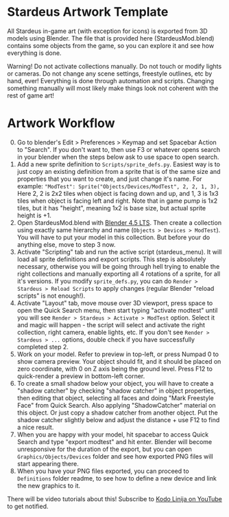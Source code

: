 # Stardeus Artwork Template

All Stardeus in-game art (with exception for icons) is exported from
3D models using Blender. The file that is provided here (StardeusMod.blend)
contains some objects from the game, so you can explore it and see how everything
is done.

Warning! Do not activate collections manually. Do not touch or modify lights or
cameras. Do not change any scene settings, freestyle outlines, etc by hand, ever!
Everything is done through automation and scripts. Changing something manually
will most likely make things look not coherent with the rest of game art!

# Artwork Workflow

0. Go to blender's Edit > Preferences > Keymap and set Spacebar Action to "Search".
   If you don't want to, then use F3 or whatever opens search in your blender when
   the steps below ask to use space to open search.
1. Add a new sprite definition to `Scripts/sprite_defs.py`. Easiest way is to just
   copy an existing definition from a sprite that is of the same size and properties
   that you want to create, and just change it's name. For example:
   `"ModTest": Sprite("Objects/Devices/ModTest", 2, 2, 1, 3),`
   Here 2, 2 is 2x2 tiles when object is facing down and up, and 1, 3 is 1x3
   tiles when object is facing left and right. Note that in game pump is 1x2 tiles,
   but it has "height", meaning 1x2 is base size, but actual sprite height is +1.
2. Open StardeusMod.blend with [Blender 4.5 LTS](https://www.blender.org/download/releases/4-5/).
   Then create a collection
   using exactly same hierarchy and name (`Objects > Devices > ModTest`). You
   will have to put your model in this collection. But before your do anything
   else, move to step 3 now.
3. Activate "Scripting" tab and run the active script (stardeus_menu). It will load
   all sprite definitions and export scripts. This step is absolutely necessary,
   otherwise you will be going through hell trying to enable the right collections
   and manually exporting all 4 rotations of a sprite, for all it's versions.
   If you modify `sprite_defs.py`, you can do `Render > Stardeus > Reload Scripts`
   to apply changes (regular Blender "reload scripts" is not enough!).
4. Activate "Layout" tab, move mouse over 3D viewport, press space to open the
   Quick Search menu, then start typing "activate modtest" until you will see
   `Render > Stardeus > Activate > ModTest` option. Select it and magic will
   happen - the script will select and activate the right collection, right camera,
   enable lights, etc. If you don't see `Render > Stardeus > ...` options, double
   check if you have successfully completed step 2.
5. Work on your model. Refer to preview in top-left, or press Numpad 0 to show
   camera preview. Your object should fit, and it should be placed on zero
   coordinate, with 0 on Z axis being the ground level. Press F12 to quick-render
   a preview in bottom-left corner.
6. To create a small shadow below your object, you will have to create a "shadow
   catcher" by checking "shadow catcher" in object properties, then editing that
   object, selecting all faces and doing "Mark Freestyle Face" from Quick Search.
   Also applying "ShadowCatcher" material on this object. Or just copy a shadow
   catcher from another object. Put the shadow catcher slightly below and adjust
   the distance + use F12 to find a nice result.
7. When you are happy with your model, hit spacebar to access Quick Search and
   type "export modtest" and hit enter. Blender will become unresponsive for the
   duration of the export, but you can open `Graphics/Objects/Devices` folder
   and see how exported PNG files will start appearing there.
8. When you have your PNG files exported, you can proceed to `Definitions` folder
   readme, to see how to define a new device and link the new graphics to it.

There will be video tutorials about this! Subscribe to
[Kodo Linija on YouTube](https://www.youtube.com/channel/UCYRe2i1dSAXCr6a6TYsQawQ)
to get notified.
